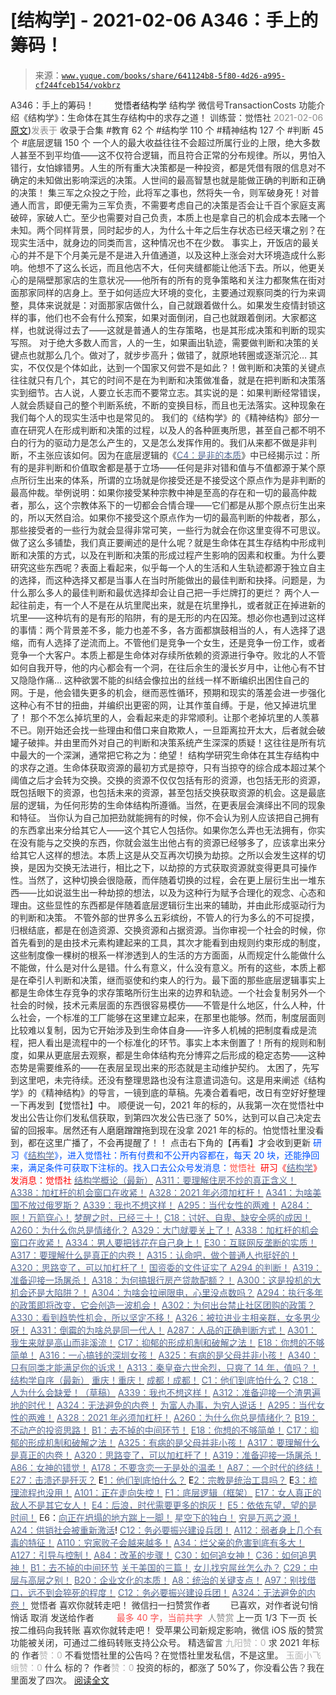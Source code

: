# [结构学] - 2021-02-06 A346：手上的筹码！

> 来源：[`www.yuque.com/books/share/641124b8-5f80-4d26-a995-cf244fceb154/vokbrz`](https://www.yuque.com/books/share/641124b8-5f80-4d26-a995-cf244fceb154/vokbrz)

<ne-p id="520f42f3293818f927861ebbd5b15da4_p_0" data-lake-id="520f42f3293818f927861ebbd5b15da4_p_0"><ne-text id="u3ac3605a" style="color: rgb(51, 51, 51);">A346：手上的筹码！</ne-text></ne-p> <ne-p id="bad907360824305238ae63ebe169645a" data-lake-id="bad907360824305238ae63ebe169645a"><ne-text id="u8d7943f2" ne-fontsize="12" style="color: rgb(255, 255, 255);">原创</ne-text><ne-text id="u931a7bdb" ne-fontsize="14">觉悟者</ne-text><ne-text id="u47fdbfb6" ne-fontsize="14">结构学</ne-text></ne-p> <ne-p id="c4e273841b9e6be4152374c6553e09c9" data-lake-id="c4e273841b9e6be4152374c6553e09c9"><ne-text id="uff90aec4" ne-fontsize="14" ne-bold="true" style="color: rgb(51, 51, 51);">结构学</ne-text></ne-p> <ne-p id="f421c1a779e4a8309c5bfe17db91f8a0" data-lake-id="f421c1a779e4a8309c5bfe17db91f8a0"><ne-text id="uf65290d6" ne-fontsize="14" style="color: rgb(51, 51, 51);">微信号</ne-text><ne-text id="u5c582e99" ne-fontsize="14" style="color: rgb(51, 51, 51);">TransactionCosts</ne-text></ne-p> <ne-p id="661c27024eb0ba5cc04bca3957480bff" data-lake-id="661c27024eb0ba5cc04bca3957480bff"><ne-text id="uaf9da338" ne-fontsize="14" style="color: rgb(51, 51, 51);">功能介绍</ne-text><ne-text id="u5ae1771b" ne-fontsize="14" style="color: rgb(51, 51, 51);">《结构学》：生命体在其生存结构中的求存之道！ 训练营：觉悟社</ne-text></ne-p> <ne-p id="85b9e11d33a2554bbb72cb8cc6d8b5ec" data-lake-id="85b9e11d33a2554bbb72cb8cc6d8b5ec"><ne-text id="u2bfb46d3" style="color: rgb(140, 140, 140);">2021-02-06</ne-text>[<ne-text id="ub192b230" ne-fontsize="14">原文</ne-text>](https://mp.weixin.qq.com/s?__biz=MzIzMDYwOTM0Mg==&mid=2247485212&idx=1&sn=a7c51f5f9e5f37f7789a89b0a672eec5&chksm=e8b19fcddfc616db2e74dfff49b7d040a83cc90661ddac824a3ae54a0f13dfd19db9b9bbc0b3#rd))<ne-text id="u0cd029d5" ne-fontsize="14" style="color: rgb(140, 140, 140);">发表于</ne-text></ne-p> <ne-p id="d0893f06c2b17bada68e15a483ee8780" data-lake-id="d0893f06c2b17bada68e15a483ee8780"><ne-text id="uc71d12c8" style="color: rgb(51, 51, 51);">收录于合集</ne-text></ne-p> <ne-p id="588cc7b640ad3b7a327061f0865ac43b" data-lake-id="588cc7b640ad3b7a327061f0865ac43b"><ne-text id="u2d5db03b" style="color: rgb(51, 51, 51);">#教育 62 个</ne-text></ne-p> <ne-p id="d12affbf1f591ba9d92c42d251c847e8" data-lake-id="d12affbf1f591ba9d92c42d251c847e8"><ne-text id="u25e52051" style="color: rgb(51, 51, 51);">#结构学 110 个</ne-text></ne-p> <ne-p id="3470b1cb18db3c95065318a59ae8609e" data-lake-id="3470b1cb18db3c95065318a59ae8609e"><ne-text id="u274cbf8b" style="color: rgb(51, 51, 51);">#精神结构 127 个</ne-text></ne-p> <ne-p id="84c12f6a92670fd0356eda6f164a6c6c" data-lake-id="84c12f6a92670fd0356eda6f164a6c6c"><ne-text id="u77ff02a8" style="color: rgb(51, 51, 51);">#判断 45 个</ne-text></ne-p> <ne-p id="436deacf6ef473f1a27d6ad7c2bb9de3" data-lake-id="436deacf6ef473f1a27d6ad7c2bb9de3"><ne-text id="ufa420166" style="color: rgb(51, 51, 51);">#底层逻辑 150 个</ne-text></ne-p> <ne-p id="48aeba70c2bd7264914e269131be9963" data-lake-id="48aeba70c2bd7264914e269131be9963"><ne-text id="u5fdf33fe" style="color: rgb(51, 51, 51);">一个人的最大收益往往不会超过所属行业的上限，绝大多数人甚至不到平均值——这不仅符合逻辑，而且符合正常的分布规律。所以，男怕入错行，女怕嫁错男。人生的所有重大决策都是一种投资，都是凭借有限的信息对不确定的未知做出影响深远的决策。人世间的最高智慧也就是能做正确的判断和正确的决策！</ne-text></ne-p> <ne-p id="e20ec08a1701691a827259113a45af86" data-lake-id="e20ec08a1701691a827259113a45af86"><ne-text id="uf9f2f814" style="color: rgb(51, 51, 51);">集三军之众投之于险，此将军之事也，然将失一令，则军破身死！对普通人而言，即便无需为三军负责，不需要考虑自己的决策是否会让千百个家庭支离破碎，家破人亡。至少也需要对自己负责，本质上也是拿自己的机会成本去赌一个未知。两个同样背景，同时起步的人，为什么十年之后生存状态已经天壤之别？在现实生活中，就身边的同类而言，这种情况也不在少数。</ne-text></ne-p> <ne-p id="3d0d6d25784b959c0670d7dcc174df53" data-lake-id="3d0d6d25784b959c0670d7dcc174df53"><ne-text id="udbec5fa8" style="color: rgb(51, 51, 51);">事实上，开饭店的最关心的并不是下个月美元是不是进入升值通道，以及这种上涨会对大环境造成什么影响。他想不了这么长远，而且他店不大，任何夹缝都能让他活下去。所以，他更关心的是隔壁那家店的生意状况——他所有的所有的竞争策略和关注力都聚焦在街对面那家同样的店身上。至于如何适应大环境的变化，主要通过观察同类的行为来调整，具体来说就是：对面那家店做什么，自己就跟着做什么。如果发生疫情封锁这样的事，他们也不会有什么预案，如果对面倒闭，自己也就跟着倒闭。大家都这样，也就说得过去了——这就是普通人的生存策略，也是其形成决策和判断的现实写照。</ne-text></ne-p> <ne-p id="f6ba592888b09783f56baa9c357b7dd7" data-lake-id="f6ba592888b09783f56baa9c357b7dd7"><ne-text id="u7b32538b" style="color: rgb(51, 51, 51);">对于绝大多数人而言，人的一生，如果画出轨迹，需要做判断和决策的关键点也就那么几个。做对了，就步步高升；做错了，就原地转圈或逐渐沉沦… 其实，不仅仅是个体如此，达到一个国家又何尝不是如此？！做判断和决策的关键点往往就只有几个，其它的时间不是在为判断和决策做准备，就是在把判断和决策落实到细节。古人说，人要立长志而不要常立志。其实说的是：如果判断经常错误，人就会质疑自己的整个判断系统，不断的变换目标，而且也无法落实。这种现象在我们每个人的现实生活中也是常见的。</ne-text></ne-p> <ne-p id="47acd0f157758fc79527b48b26faceed" data-lake-id="47acd0f157758fc79527b48b26faceed"><ne-text id="u5b750022" style="color: rgb(51, 51, 51);">我们的《结构学》的《精神结构》部分一直在研究人在形成判断和决策的过程，以及人的各种匪夷所思，甚至自己都不明不白的行为的驱动力是怎么产生的，又是怎么发挥作用的。我们从来都不做是非判断，不主张应该如何。因为在底层逻辑的《</ne-text>[<ne-text id="ue8e6a633" style="color: rgb(87, 107, 149);">C4：是非的本质</ne-text>](http://mp.weixin.qq.com/s?__biz=MzAxNDk1NjI2Mw==&mid=2247485283&idx=1&sn=4f6374be824ea0fb148517f63cae7a95&chksm=9b8a24ebacfdadfd9bb865954cfc7b9621c1450b4c258506347b2201a04c6057c4119a1a0820&scene=21#wechat_redirect)<ne-text id="uda944302" style="color: rgb(51, 51, 51);">》中已经揭示过：所有的是非判断和价值取舍都是基于立场——任何是非对错和值与不值都源于某个原点所衍生出来的体系，所谓的立场就是你接受还是不接受这个原点作为是非判断的最高仲裁。举例说明：如果你接受某种宗教中神是至高的存在和一切的最高仲裁者，那么，这个宗教体系下的一切都会合情合理——它们都是从那个原点衍生出来的，所以天然自洽。如果你不接受这个原点作为一切的最高判断的仲裁者，那么，那些接受者的一些行为就会显得非常可笑，一些行为就会在你这里变得不可思议。</ne-text></ne-p> <ne-p id="399d683d1001a08716e53ebf46928343" data-lake-id="399d683d1001a08716e53ebf46928343"><ne-text id="u3beff42d" style="color: rgb(51, 51, 51);">做了这么多铺垫，我们真正要阐述的是什么呢？就是生命体在其生存结构中形成判断和决策的方式，以及在判断和决策的形成过程产生影响的因素和权重。为什么要研究这些东西呢？表面上看起来，似乎每一个人的生活和人生轨迹都源于独立自主的选择，而这种选择又都是当事人在当时所能做出的最佳判断和抉择。问题是，为什么那么多人的最佳判断和最优选择却会让自己把一手烂牌打的更烂？</ne-text></ne-p> <ne-p id="c031595bb28a6152c58afaa61b7192f4" data-lake-id="c031595bb28a6152c58afaa61b7192f4"><ne-text id="u85bead51" style="color: rgb(51, 51, 51);">两个人一起往前走，有一个人不是在从坑里爬出来，就是在坑里挣扎，或者就正在掉进新的坑里——这种坑有的是有形的陷阱，有的是无形的内在囚笼。想必你也遇到过这样的事情：两个背景差不多，能力也差不多，各方面都旗鼓相当的人，有人选择了退缩，而有人选择了逆流而上。不管他们是竞争一个女生，还是竞争一份工作，或者竞争一个大客户。本质上都是生命体对存续所依赖的资源进行争夺。败北的人不管如何自我开导，他的内心都会有一个洞，在往后余生的漫长岁月中，让他心有不甘又隐隐作痛… 这种欲罢不能的纠结会像拉出的丝线一样不断编织出困住自己的网。于是，他会错失更多的机会，继而恶性循环，预期和现实的落差会进一步强化这种心有不甘的扭曲，并编织出更密的网，让其作茧自缚。于是，他又掉进坑里了！</ne-text></ne-p> <ne-p id="05ea072c46637760ecca5dd9f7f35e00" data-lake-id="05ea072c46637760ecca5dd9f7f35e00"><ne-text id="u357da4ef" style="color: rgb(51, 51, 51);">那个不怎么掉坑里的人，会看起来走的非常顺利。让那个老掉坑里的人羡慕不已。刚开始还会找一些理由和借口来自欺欺人，一旦距离拉开太大，后者就会破罐子破摔。并由里而外对自己的判断和决策系统产生深深的质疑！这往往是所有坑中最大的一个深渊，通常把它称之为：绝望！</ne-text></ne-p> <ne-p id="ca480e79a73c62d81ea86d5cfcf5be91" data-lake-id="ca480e79a73c62d81ea86d5cfcf5be91"><ne-text id="ufab29023" style="color: rgb(51, 51, 51);">结构学研究生命体在其生存结构中的求存之道。生命体获取资源的最初方式是掠夺，只有当掠夺的综合成本超过某个阈值之后才会转为交换。交换的资源不仅仅包括有形的资源，也包括无形的资源，既包括眼下的资源，也包括未来的资源，甚至包括交换获取资源的机会。这是最底层的逻辑，为任何形势的生命体结构所遵循。当然，在更表层会演绎出不同的现象和特征。</ne-text></ne-p> <ne-p id="128308bef83bc7891dd51c63ed6239d2" data-lake-id="128308bef83bc7891dd51c63ed6239d2"><ne-text id="u27f5139e" style="color: rgb(51, 51, 51);">当你认为自己加把劲就能拥有的时候，你不会认为别人应该把自己拥有的东西拿出来分给其它人——这个其它人包括你。如果你怎么弄也无法拥有，你实在没有能与之交换的东西，你就会滋生出他占有的资源已经够多了，应该拿出来分给其它人这样的想法。本质上这是从交互再次切换为劫掠。之所以会发生这样的切换，是因为交换无法进行，相比之下，以劫掠的方式获取资源就变得更具可操作性。当然了，这种切换会很隐蔽，而伴随着切换的过程，会在更上层衍生出一堆东西——比如说滋生出一种劫掠的想法，以及为这种行为赋予合理化的观念、心态和理由。这些显性的东西都是伴随着底层逻辑衍生出来的辅助，并由此形成驱动行为的判断和决策。</ne-text></ne-p> <ne-p id="3f91f7357f59d1503c6d4075471cfe4c" data-lake-id="3f91f7357f59d1503c6d4075471cfe4c"><ne-text id="ud21168ab" style="color: rgb(51, 51, 51);">不管外部的世界多么五彩缤纷，不管人的行为多么的不可捉摸，归根结底，都是在创造资源、交换资源和占据资源。当你审视一个社会的时候，你首先看到的是由技术元素构建起来的工具，其次才能看到由规则约束形成的制度，这些制度像一棵树的根系一样渗透到人的生活的方方面面，从而规定什么能做什么不能做，什么是对什么是错。什么有意义，什么没有意义。所有的这些，本质上都是在牵引人判断和决策，继而驱使和约束人的行为。最下面的那些底层逻辑事实上都是生命体生存竞争的求存策略所衍生出来的边界和轨迹。一个社会复制另外一个社会的时候，技术元素层面的东西很容易模仿——不管是什么地区，什么人种，什么社会，一个标准的工厂能够在这里建立起来，在那里也能够。然而，制度层面则比较难以复制，因为它开始涉及到生命体自身——许多人机械的把制度看成是流程，把人看出是流程中的一个标准化的环节。事实上本末倒置了！所有的规则和制度，如果从更底层去观察，都是生命体结构充分博弈之后形成的稳定态势——这种态势是需要维系的——在表层呈现出来的形态就是主动维护契约。</ne-text></ne-p> <ne-p id="308da3f3d7bd641ba562e94370c9ba31" data-lake-id="308da3f3d7bd641ba562e94370c9ba31"><ne-text id="u98c8a7b7" style="color: rgb(51, 51, 51);">太困了，先写到这里吧，未完待续。还没有整理思路也没有注意遣词造句。这是用来阐述《结构学》的《精神结构》的导言，一镜到底的草稿。先凑合着看吧，改日有空好好整理一下再发到【觉悟社】中。</ne-text></ne-p> <ne-p id="a85706e0f3bf49a5e7a1bc43c4279b1d" data-lake-id="a85706e0f3bf49a5e7a1bc43c4279b1d"><ne-text id="u210d5274" style="color: rgb(51, 51, 51);">顺便说一句，2021 年的标的，从我第一次在觉悟社中发出公告让你们发私信获取，到第四次发公告已涨了 50%，达到可以自己决定去留的回报率。居然还有人磨磨蹭蹭拖到现在没拿 2021 年的标的。怕觉悟社里没看到，都在这里广播了，不会再提醒了！！</ne-text></ne-p> <ne-p id="b477e89fa3a4f0f1582ad45e3a014405" data-lake-id="b477e89fa3a4f0f1582ad45e3a014405"><ne-text id="uf69661da" style="color: rgb(51, 51, 51);">点击右下角的【</ne-text><ne-text id="u2fef7260" ne-bold="true" style="color: rgb(51, 51, 51);">再看</ne-text><ne-text id="u8e985d5e" style="color: rgb(51, 51, 51);">】才会收到更新</ne-text></ne-p> <ne-p id="709b29f84cb2455a06300db8e8026963" data-lake-id="709b29f84cb2455a06300db8e8026963"><ne-text id="udebb7a01" ne-bold="true" style="color: rgb(0, 82, 255);">研习《</ne-text>[<ne-text id="udc6c9b32" ne-bold="true" style="color: rgb(87, 107, 149);">结构学</ne-text>](https://mp.weixin.qq.com/mp/appmsgalbum?action=getalbum&album_id=1318317199878225920&__biz=MzAxNDk1NjI2Mw==#wechat_redirect)<ne-text id="u0c0f8faa" ne-bold="true" style="color: rgb(0, 82, 255);">》，进入觉悟社：所有付费和不公开内容都在，每天 20 块，还能挣回来，满足条件可获取下注标的。</ne-text><ne-text id="u9080700a" style="color: rgb(0, 82, 255);">找入口去公众号发消息：</ne-text><ne-text id="u68027fc7" ne-bold="true" style="color: rgb(255, 76, 65);">觉悟社 </ne-text></ne-p> <ne-p id="9b450d9784b21a787418496d071d3263" data-lake-id="9b450d9784b21a787418496d071d3263"><ne-text id="u25fd5102" style="color: rgb(255, 0, 0);">研习《</ne-text>[<ne-text id="u254b36fd" style="color: rgb(87, 107, 149);">结构学</ne-text>](https://mp.weixin.qq.com/mp/appmsgalbum?action=getalbum&album_id=1318317199878225920&__biz=MzAxNDk1NjI2Mw==#wechat_redirect)<ne-text id="uedc50bdb" style="color: rgb(255, 0, 0);">》发消息</ne-text><ne-text id="ub07c3a21" ne-bold="true" style="color: rgb(255, 0, 0);">：觉悟社</ne-text></ne-p>  <ne-p id="a11d36e234e492c5488290001f3604f2" data-lake-id="a11d36e234e492c5488290001f3604f2"><ne-card data-card-name="image" data-card-type="inline" id="mE87f" data-event-boundary="card" style="color: rgb(51, 51, 51);"><ne-p id="e83120c44b531d2b67e2392dff57619d" data-lake-id="e83120c44b531d2b67e2392dff57619d">[<ne-text id="u5d545883" style="color: rgb(87, 107, 149);">结构学概论（最新）</ne-text>](http://mp.weixin.qq.com/s?__biz=MzAxNDk1NjI2Mw==&mid=2247485167&idx=1&sn=d5e962eff4a8e9770c83bc87d19d07f3&chksm=9b8a2567acfdac7154f7a62996dca874e5d186b44f3d120dcb633760318788c42d304e325313&scene=21#wechat_redirect)</ne-p> <ne-p id="f6d3903cbee67e159a212959a9923173" data-lake-id="f6d3903cbee67e159a212959a9923173">[<ne-text id="u554a3ea9" ne-bold="true" style="color: rgb(87, 107, 149);">A311：要理解住房不炒的真正含义！</ne-text>](http://mp.weixin.qq.com/s?__biz=MzIzMDYwOTM0Mg==&mid=2247484959&idx=1&sn=090583ec50bfd9febec1de463c2672f6&chksm=e8b19ecedfc617d8629080f6745c8de013cfe875de26eef6767b2d5c10782650223ed15f807b&scene=21#wechat_redirect)</ne-p> <ne-p id="f010c15b6d4d87bf3501f7ac2cdec367" data-lake-id="f010c15b6d4d87bf3501f7ac2cdec367">[<ne-text id="u1ee89994" ne-bold="true" style="color: rgb(87, 107, 149);">A338：加杠杆的机会窗口在收紧！</ne-text>](http://mp.weixin.qq.com/s?__biz=MzIzMDYwOTM0Mg==&mid=2247485155&idx=1&sn=64150dffebcd42af4fabc29e145fc218&chksm=e8b19e32dfc61724820d009af4a07a1d22174ba51e61af0553235937475410c8bbee54fa81ad&scene=21#wechat_redirect)</ne-p> <ne-p id="23962a8d11c20b26160795c29e037a73" data-lake-id="23962a8d11c20b26160795c29e037a73">[<ne-text id="ua3767c4a" ne-bold="true" style="color: rgb(87, 107, 149);">A328：2021 年必须加杠杆！</ne-text>](http://mp.weixin.qq.com/s?__biz=MzIzMDYwOTM0Mg==&mid=2247485087&idx=1&sn=24d72f6a71bddb8954a03be5db246538&chksm=e8b19e4edfc617587a8ae645885a89ab8c3c6f67730a026d9c7c9a94ab3051ca480302147fc0&scene=21#wechat_redirect)</ne-p> <ne-p id="a74488cc4c6aac5340ed1c471c4e5d03" data-lake-id="a74488cc4c6aac5340ed1c471c4e5d03">[<ne-text id="ud0568620" style="color: rgb(87, 107, 149);">A341：为啥美国不放过俄罗斯？</ne-text>](http://mp.weixin.qq.com/s?__biz=MzIzMDYwOTM0Mg==&mid=2247485182&idx=1&sn=edea5a45938d0c41a416b667a4901947&chksm=e8b19e2fdfc617391b6ec309954594bc8c3011270bb559f9d327fed1a8d6753b6a63a23b2cc4&scene=21#wechat_redirect)</ne-p> <ne-p id="b2e86f86f7e45bf6e21fbb607b9b3cf9" data-lake-id="b2e86f86f7e45bf6e21fbb607b9b3cf9">[<ne-text id="ub3b1bdc3" style="color: rgb(87, 107, 149);">A339：我也不想这样！</ne-text>](http://mp.weixin.qq.com/s?__biz=MzIzMDYwOTM0Mg==&mid=2247485177&idx=1&sn=e02641dfcdd16047e9df52c8397557c0&chksm=e8b19e28dfc6173e9a660e9a17835123f6a086e5609ca691f46fe3f03cf0fdceb6a9322eabc0&scene=21#wechat_redirect)</ne-p> <ne-p id="6c88ccfb98f0366dd86fc1b35c86fdb0" data-lake-id="6c88ccfb98f0366dd86fc1b35c86fdb0">[<ne-text id="ua85f8c44" ne-fontsize="13" style="color: rgb(87, 107, 149);">A295：当代女性的两难！</ne-text>](http://mp.weixin.qq.com/s?__biz=MzIzMDYwOTM0Mg==&mid=2247484854&idx=1&sn=6851afe306f7b89d23728018ea32b7f2&chksm=e8b19d67dfc61471955b15021ac11c5fff9f1607977e9df1bd2bbfabc2deb3dea5c98e369c55&scene=21#wechat_redirect)</ne-p> <ne-p id="bd95dfa627332f9156d0ec08ab78ea1b" data-lake-id="bd95dfa627332f9156d0ec08ab78ea1b">[<ne-text id="u15c364e0" ne-fontsize="13" style="color: rgb(87, 107, 149);">A284：啊！万箭穿心！</ne-text>](http://mp.weixin.qq.com/s?__biz=MzAxNDk1NjI2Mw==&mid=2247486135&idx=1&sn=e950149b9b9147e9199cfc6093605950&chksm=9b8a293facfda029419b911d4b4fa91c73bbaf695b206df2cf15124d843f4bf4b80673baa394&scene=21#wechat_redirect)</ne-p> <ne-p id="797d7ed738cb162d74b7331e4f864092" data-lake-id="797d7ed738cb162d74b7331e4f864092">[<ne-text id="u0488086f" ne-fontsize="13" ne-bold="true" style="color: rgb(87, 107, 149);">梦醒之时，已经三十！</ne-text>](http://mp.weixin.qq.com/s?__biz=MzIzMDYwOTM0Mg==&mid=2247484378&idx=1&sn=e3a058584a13d7a5267315113964280d&chksm=e8b19b0bdfc6121df4af4b77d2d826fd0f4132ccfdee48132ce8cf86eb1ba45b898be83d1dc7&scene=21#wechat_redirect)</ne-p> <ne-p id="4c16e3abd2508321f170d29f5f168b25" data-lake-id="4c16e3abd2508321f170d29f5f168b25">[<ne-text id="u69aef815" ne-fontsize="13" ne-bold="true" style="color: rgb(87, 107, 149);">C18：讨好、自卑、缺安全感的成因！</ne-text>](http://mp.weixin.qq.com/s?__biz=MzIzMDYwOTM0Mg==&mid=2247485189&idx=1&sn=5714d52391f1241d0235bb56c0b09a85&chksm=e8b19fd4dfc616c2059b4c7ecd4575ba9f4810f8559aa5c752d84f4ac8df4c1d6f2381d83389&scene=21#wechat_redirect)</ne-p> <ne-p id="7280b10adbb9590335492ad50b502a76" data-lake-id="7280b10adbb9590335492ad50b502a76">[<ne-text id="u72d201db" ne-fontsize="13" ne-bold="true" style="color: rgb(87, 107, 149);">A260：为什么你总是情绪化？</ne-text>](http://mp.weixin.qq.com/s?__biz=MzAxNDk1NjI2Mw==&mid=2247485923&idx=1&sn=6e1e4a5b0b44a3ac652fe5b32b56ac07&chksm=9b8a2a6bacfda37d56d0717875b11867d9f7426fb815a36f43aebb438d135b81c8d69c3ab006&scene=21#wechat_redirect)</ne-p> <ne-p id="a7f32317894d78ce1da54be30d0c8500" data-lake-id="a7f32317894d78ce1da54be30d0c8500">[<ne-text id="u58348fa2" ne-bold="true" style="color: rgb(87, 107, 149);">A329：大门就要关上了！</ne-text>](http://mp.weixin.qq.com/s?__biz=MzIzMDYwOTM0Mg==&mid=2247485111&idx=1&sn=2083ce35e0b472ce7526e85113d70dac&chksm=e8b19e66dfc61770d3c57843c16c77a0b5591d5f80191b03f4a0013c4a65b1b8c86de2f8361b&scene=21#wechat_redirect)</ne-p> <ne-p id="cc86bf0bb2c45c549a1530da76612f1c" data-lake-id="cc86bf0bb2c45c549a1530da76612f1c">[<ne-text id="u84b0e5b0" ne-bold="true" style="color: rgb(87, 107, 149);">A338：加杠杆的机会窗口在收紧！</ne-text>](http://mp.weixin.qq.com/s?__biz=MzIzMDYwOTM0Mg==&mid=2247485155&idx=1&sn=64150dffebcd42af4fabc29e145fc218&chksm=e8b19e32dfc61724820d009af4a07a1d22174ba51e61af0553235937475410c8bbee54fa81ad&scene=21#wechat_redirect)</ne-p> <ne-p id="26976f742958367b542fc2685ff57eef" data-lake-id="26976f742958367b542fc2685ff57eef">[<ne-text id="u2461228a" ne-bold="true" style="color: rgb(87, 107, 149);">A334：男人要把钱花在自己身上！</ne-text>](http://mp.weixin.qq.com/s?__biz=MzIzMDYwOTM0Mg==&mid=2247485123&idx=1&sn=7a3e012167fe9f5c1555cddb7a08cc1e&chksm=e8b19e12dfc6170437185bd55475c22d1e0306d191d5cdb9c20223576d8a44e4c6d116b89e69&scene=21#wechat_redirect)</ne-p> <ne-p id="0e097fff5ddfe36d4a59911bd132d5f1" data-lake-id="0e097fff5ddfe36d4a59911bd132d5f1">[<ne-text id="uf8827fe5" ne-bold="true" style="color: rgb(87, 107, 149);">E30：互联网反垄断的实质！</ne-text>](http://mp.weixin.qq.com/s?__biz=MzIzMDYwOTM0Mg==&mid=2247485082&idx=1&sn=c8b4d505292d900ca750fa2a4541cc88&chksm=e8b19e4bdfc6175d3ce68f21fb0530372d2723fa81da0a447f3b7e60c39e37804456fa006cab&scene=21#wechat_redirect)</ne-p> <ne-p id="5bfcd094d8e90223496afd44d9f3733d" data-lake-id="5bfcd094d8e90223496afd44d9f3733d">[<ne-text id="u2d21a956" ne-bold="true" style="color: rgb(87, 107, 149);">A317：要理解什么是真正的内卷！</ne-text>](http://mp.weixin.qq.com/s?__biz=MzIzMDYwOTM0Mg==&mid=2247485061&idx=1&sn=ca29269a607917fc496e804188be831d&chksm=e8b19e54dfc617420d461820d8dd260c6fc1be85fb3e11bc1ebf0f9227e7be5ebb50f9ff2bdf&scene=21#wechat_redirect)</ne-p> <ne-p id="df94e8506cd2f411eddee9086523721d" data-lake-id="df94e8506cd2f411eddee9086523721d">[<ne-text id="u298548e0" ne-bold="true" style="color: rgb(87, 107, 149);">A315：认命吧，做个普通人也挺好的！</ne-text>](http://mp.weixin.qq.com/s?__biz=MzIzMDYwOTM0Mg==&mid=2247485008&idx=1&sn=bcaf70c42d4676c8f69de9f9ead1e495&chksm=e8b19e81dfc617973ba40200519407186760e32843fc6f379020da6160b0ba89870dadcae5fa&scene=21#wechat_redirect)</ne-p> <ne-p id="b9bb53311e6d895796231ada566e324d" data-lake-id="b9bb53311e6d895796231ada566e324d">[<ne-text id="u91f914b2" ne-fontsize="13" ne-bold="true" style="color: rgb(87, 107, 149);">A320：思路变了，可以加杠杆了！</ne-text>](http://mp.weixin.qq.com/s?__biz=MzIzMDYwOTM0Mg==&mid=2247485041&idx=1&sn=add2174fa42806f885a456a072ee4fee&chksm=e8b19ea0dfc617b6734e013f780112fdd88f28ad5312ce423fea1d75da4c3757660dab175208&scene=21#wechat_redirect)</ne-p> <ne-p id="583eb1058793a73032a081a54a224c27" data-lake-id="583eb1058793a73032a081a54a224c27">[<ne-text id="u33f5711a" ne-fontsize="13" ne-bold="true" style="color: rgb(87, 107, 149);">国资委的文件证实了 A294 的判断！</ne-text>](http://mp.weixin.qq.com/s?__biz=MzIzMDYwOTM0Mg==&mid=2247484994&idx=1&sn=83c3c5b2335489f457b8e54e221af20e&chksm=e8b19e93dfc61785af473d8542a982e70bfc3f2c1a9837e105afba67f52e9b4f0f923e5e119f&scene=21#wechat_redirect)</ne-p> <ne-p id="cd230d45b970510504b851e70cd8bd1b" data-lake-id="cd230d45b970510504b851e70cd8bd1b">[<ne-text id="u7fc284b7" ne-fontsize="13" ne-bold="true" style="color: rgb(87, 107, 149);">A319：准备迎接一场屠杀！</ne-text>](http://mp.weixin.qq.com/s?__biz=MzIzMDYwOTM0Mg==&mid=2247485036&idx=1&sn=ff52df7559e0a6ed8230922ebd2af71a&chksm=e8b19ebddfc617ab0eca4ed1a66c5227d328155954d6704be456950fb3926e59e5288f7877cf&scene=21#wechat_redirect)</ne-p> <ne-p id="fc37e7b0d09bc1cc112ae63464ba03c5" data-lake-id="fc37e7b0d09bc1cc112ae63464ba03c5">[<ne-text id="u87c0f19b" ne-fontsize="13" ne-bold="true" style="color: rgb(87, 107, 149);">A318：为何搞银行房产贷款配额？！</ne-text>](http://mp.weixin.qq.com/s?__biz=MzIzMDYwOTM0Mg==&mid=2247485031&idx=1&sn=c4af23061445755fdb12f1196c108b1d&chksm=e8b19eb6dfc617a015821fd94ff2d8f51a2cb8fb456ddd907206b615bf3240c1597d3618609c&scene=21#wechat_redirect)</ne-p> <ne-p id="f6820c10aeef2231fe7c23fb107a083a" data-lake-id="f6820c10aeef2231fe7c23fb107a083a">[<ne-text id="ud19637db" ne-fontsize="13" ne-bold="true" style="color: rgb(87, 107, 149);">A300：这是投机的大机会还是大陷阱？！</ne-text>](http://mp.weixin.qq.com/s?__biz=MzIzMDYwOTM0Mg==&mid=2247484882&idx=1&sn=b103029f41e3aede94e1a45d035cd9ac&chksm=e8b19d03dfc614153863f37ca3f9204b451e2c02ad5ca8680c120e2458e628e5329c76b2d42c&scene=21#wechat_redirect)</ne-p> <ne-p id="c877760eed5b21895453fca67694f01c" data-lake-id="c877760eed5b21895453fca67694f01c">[<ne-text id="u143404f4" ne-fontsize="13" ne-bold="true" style="color: rgb(87, 107, 149);">A304：为啥会拉闸限电，心里没点数吗？</ne-text>](http://mp.weixin.qq.com/s?__biz=MzIzMDYwOTM0Mg==&mid=2247484921&idx=1&sn=0f74dcad5b3cecf8e438493543b5457e&chksm=e8b19d28dfc6143eb8a9bdcdc8a57259580a9267ecea4e54032b9a803540f314e3c6a3cb50ca&scene=21#wechat_redirect)</ne-p> <ne-p id="ebb74648093f10492d80135b45e8f00c" data-lake-id="ebb74648093f10492d80135b45e8f00c">[<ne-text id="ue1abdde6" ne-fontsize="13" ne-bold="true" style="color: rgb(87, 107, 149);">A294：执行多年的政策即将改变，它会创造一波机会！</ne-text>](http://mp.weixin.qq.com/s?__biz=MzIzMDYwOTM0Mg==&mid=2247484849&idx=1&sn=5485cd1d6c511e883e25b0c7dd9e2e3e&chksm=e8b19d60dfc614764ffc8405dccf5b8120b31988f3c1cee74e384c06f0e39c3c81bef8263c3d&scene=21#wechat_redirect)</ne-p> <ne-p id="8d8892f9e7fdc4befe65f38356692099" data-lake-id="8d8892f9e7fdc4befe65f38356692099">[<ne-text id="u00339d27" ne-fontsize="13" ne-bold="true" style="color: rgb(87, 107, 149);">A302：为何出台禁止社区团购的政策？</ne-text>](http://mp.weixin.qq.com/s?__biz=MzIzMDYwOTM0Mg==&mid=2247484904&idx=1&sn=3b711f9bc2c47ba0ba432cf47d5832fb&chksm=e8b19d39dfc6142f8524aba7d5a15c694c1e25c19e2e662f6773219ace93c7354adf6878e54f&scene=21#wechat_redirect)</ne-p> <ne-p id="992f2327682e5a32b1221623f9c7e616" data-lake-id="992f2327682e5a32b1221623f9c7e616">[<ne-text id="u69785c92" style="color: rgb(87, 107, 149);">A330：看到趋势性机会，所以坚定不移！</ne-text>](http://mp.weixin.qq.com/s?__biz=MzIzMDYwOTM0Mg==&mid=2247485097&idx=1&sn=029f58e90141f7c4f18ef6ab40373e19&chksm=e8b19e78dfc6176ea3034b9a8f0a03e5f177c973262e7cebc5b5508215ce61a425c5a542f301&scene=21#wechat_redirect)</ne-p> <ne-p id="f5eb1cd36517e4678b6ea92f6e085f7f" data-lake-id="f5eb1cd36517e4678b6ea92f6e085f7f">[<ne-text id="u428d2cfb" style="color: rgb(87, 107, 149);">A326：被拉进业主相亲群，女多男少呀！</ne-text>](http://mp.weixin.qq.com/s?__biz=MzAxNDk1NjI2Mw==&mid=2247486324&idx=1&sn=c0d67524b58ca0869251ac8dd9772466&chksm=9b8a28fcacfda1ea6297a2c531a80b18eb2234b7902983ffb2ea8c860ef64b3e0c1b6af20e11&scene=21#wechat_redirect)</ne-p> <ne-p id="55a584c49fc975cc183cd6fb4ddbfd8b" data-lake-id="55a584c49fc975cc183cd6fb4ddbfd8b">[<ne-text id="u4c8a3475" style="color: rgb(87, 107, 149);">A331：倒霉的为啥总是同一代人！</ne-text>](http://mp.weixin.qq.com/s?__biz=MzIzMDYwOTM0Mg==&mid=2247485093&idx=1&sn=1f0dea4c2daf6d0cc57291f380950d92&chksm=e8b19e74dfc617625c62894cea1b4b7266548075986dbd0e01c9e42d0da7833a1b11c1196559&scene=21#wechat_redirect)</ne-p> <ne-p id="b3ddb8aa2f4d22d044f307c42de66cc9" data-lake-id="b3ddb8aa2f4d22d044f307c42de66cc9">[<ne-text id="u6f275686" style="color: rgb(87, 107, 149);">A287：人品的正确判断方式！</ne-text>](http://mp.weixin.qq.com/s?__biz=MzAxNDk1NjI2Mw==&mid=2247486146&idx=1&sn=43c3cc0387fbab991133860c59aabdb0&chksm=9b8a294aacfda05c52561e366129fd6344dc4c97609a47d4210f9498f8535fec2425c2410b31&scene=21#wechat_redirect)</ne-p> <ne-p id="bbccfe2e0e99499c23928567908385a4" data-lake-id="bbccfe2e0e99499c23928567908385a4">[<ne-text id="u3412665b" ne-fontsize="13" style="color: rgb(87, 107, 149);">A301：我生来就是高山而非溪流！</ne-text>](http://mp.weixin.qq.com/s?__biz=MzIzMDYwOTM0Mg==&mid=2247484895&idx=1&sn=241f68fd60c1b47239beef7573364ceb&chksm=e8b19d0edfc6141856def733b4a1fd20332b7083f1234182452387fcfe12cebb015db7bfbeec&scene=21#wechat_redirect)</ne-p> <ne-p id="2f73e681a1fc2f3d8c70ad9121266a5a" data-lake-id="2f73e681a1fc2f3d8c70ad9121266a5a">[<ne-text id="u8492ea57" ne-fontsize="13" style="color: rgb(87, 107, 149);">C17：抑郁的形成机制和破解之法！</ne-text>](http://mp.weixin.qq.com/s?__biz=MzIzMDYwOTM0Mg==&mid=2247484812&idx=1&sn=d8b3a1dbaf5f2d08fe6d2e1664237ba4&chksm=e8b19d5ddfc6144b05efb4212b3542ab9f22b79a2ddab8e42ec911a07ea74190ce84f24e123f&scene=21#wechat_redirect)</ne-p> <ne-p id="27db80703945ea61b42cabfc1018bbf7" data-lake-id="27db80703945ea61b42cabfc1018bbf7">[<ne-text id="udf651f12" style="color: rgb(87, 107, 149);">E18：你想的不够简单！</ne-text>](http://mp.weixin.qq.com/s?__biz=MzIzMDYwOTM0Mg==&mid=2247484775&idx=1&sn=2a8e810e281cd7fe5a4db49002b193d2&chksm=e8b19db6dfc614a0e3360f0d54949c40138c27b184c114a44feaa394bd4400073dbbedf6a049&scene=21#wechat_redirect)</ne-p> <ne-p id="92e7d45e893dda117d5c492e09a73d23" data-lake-id="92e7d45e893dda117d5c492e09a73d23">[<ne-text id="u0319f3ae" style="color: rgb(87, 107, 149);">A316：一心搞钱的深圳女孩！</ne-text>](http://mp.weixin.qq.com/s?__biz=MzIzMDYwOTM0Mg==&mid=2247485013&idx=1&sn=47e4214190fe82572974deeaba06f332&chksm=e8b19e84dfc61792d2eb8f2f774cbc1781e03fc16024a0b1223db933ddb215be7e51e100be98&scene=21#wechat_redirect)</ne-p> <ne-p id="aca775184e5c9b7112617a33a16cd399" data-lake-id="aca775184e5c9b7112617a33a16cd399">[<ne-text id="uc251b425" style="color: rgb(87, 107, 149);">A325：有病的是父母并非小孩！</ne-text>](http://mp.weixin.qq.com/s?__biz=MzIzMDYwOTM0Mg==&mid=2247485077&idx=1&sn=57f985e15ac94c5f1f3882ca3b043fc7&chksm=e8b19e44dfc617526db72343346431f4b43129e2437747a012cba9bf63b9695a2fc25c5e4654&scene=21#wechat_redirect)</ne-p> <ne-p id="a17bc5da2877a54f28b6e9fb21d7b673" data-lake-id="a17bc5da2877a54f28b6e9fb21d7b673">[<ne-text id="ub8625fbb" style="color: rgb(87, 107, 149);">A340：只有同类才能满足你的诉求！</ne-text>](http://mp.weixin.qq.com/s?__biz=MzIzMDYwOTM0Mg==&mid=2247485171&idx=1&sn=340c944cffbf00d8aa8dfe2e0a2d78e2&chksm=e8b19e22dfc61734def9c4a0bdfedddcd1836cdc2cf695018a942730a9ca804fe4ebe5a77bec&scene=21#wechat_redirect)</ne-p> <ne-p id="150345c65f7894ac2f87c7ed6477e0e8" data-lake-id="150345c65f7894ac2f87c7ed6477e0e8">[<ne-text id="ub1f49b6d" ne-fontsize="13" ne-bold="true" style="color: rgb(87, 107, 149);">A313：秦皇奋六世余烈，只爽了 14 年，值吗？！</ne-text>](http://mp.weixin.qq.com/s?__biz=MzIzMDYwOTM0Mg==&mid=2247484982&idx=1&sn=c788144715447f1d1706d11032606236&chksm=e8b19ee7dfc617f122722185bea3af2753d3c810cdae1f8c6e5189fb69afc7b28093e7466cfd&scene=21#wechat_redirect)</ne-p> <ne-p id="dbb421a16b44381b63c4f4134e75b9bf" data-lake-id="dbb421a16b44381b63c4f4134e75b9bf">[<ne-text id="u0aa58f1d" style="color: rgb(87, 107, 149);">结构学自序（最新）</ne-text>](http://mp.weixin.qq.com/s?__biz=MzAxNDk1NjI2Mw==&mid=2247485327&idx=1&sn=5a8c9a6499c84e1c3129ca7cb41e0ac7&chksm=9b8a2407acfdad112471c12c6b86e4e914116dbb6d6588fa726a72e0aafa01d9c1b9fd24a738&scene=21#wechat_redirect)</ne-p> <ne-p id="4e84a51f852a5678fb6d2d2fddfe8c79" data-lake-id="4e84a51f852a5678fb6d2d2fddfe8c79">[<ne-text id="u56c2ef6a" style="color: rgb(87, 107, 149);">重庆！重庆！</ne-text>](http://mp.weixin.qq.com/s?__biz=MzAxNDk1NjI2Mw==&mid=2247485354&idx=1&sn=331128611c478feede60317e963239a5&chksm=9b8a2422acfdad3448a9bcc0f9745f4367028e8a9b0a307f7c01c2690c398560a4be5e43492c&scene=21#wechat_redirect)</ne-p> <ne-p id="e91a2c10e832c069d7253e89db7b2156" data-lake-id="e91a2c10e832c069d7253e89db7b2156">[<ne-text id="ub4cc871a" style="color: rgb(87, 107, 149);">成都！成都！</ne-text>](http://mp.weixin.qq.com/s?__biz=MzIzMDYwOTM0Mg==&mid=2247484576&idx=1&sn=432e1df31f0735f0c93636776e97a859&chksm=e8b19c71dfc615671c9204af66bb0ffdb622fb2545b0387734a662feaa8e8be57d3063f59c5a&scene=21#wechat_redirect)</ne-p> <ne-p id="3abdbc0461a7b7ccb464130eb6312f08" data-lake-id="3abdbc0461a7b7ccb464130eb6312f08">[<ne-text id="ub6cb4636" style="color: rgb(87, 107, 149);">C1：他们到底怕什么？</ne-text>](http://mp.weixin.qq.com/s?__biz=MzAxNDk1NjI2Mw==&mid=2247483898&idx=1&sn=1b0a50386e9e89d2750dec717236f0aa&chksm=9b8a2272acfdab64235b35ee5e91b8cac6172144207251636e1345fc570aa1601f59eff7f442&scene=21#wechat_redirect)</ne-p> <ne-p id="e042dd315a575d82baa0d1de42eda29f" data-lake-id="e042dd315a575d82baa0d1de42eda29f">[<ne-text id="uc2bb79dc" style="color: rgb(87, 107, 149);">C18：人为什么会缺爱！（草稿）</ne-text>](http://mp.weixin.qq.com/s?__biz=MzIzMDYwOTM0Mg==&mid=2247485189&idx=1&sn=5714d52391f1241d0235bb56c0b09a85&chksm=e8b19fd4dfc616c2059b4c7ecd4575ba9f4810f8559aa5c752d84f4ac8df4c1d6f2381d83389&scene=21#wechat_redirect)</ne-p> <ne-p id="8433a5076e781ef3c5d4f6bbad875356" data-lake-id="8433a5076e781ef3c5d4f6bbad875356">[<ne-text id="u1118c99e" style="color: rgb(87, 107, 149);">A339：我也不想这样！</ne-text>](http://mp.weixin.qq.com/s?__biz=MzIzMDYwOTM0Mg==&mid=2247485177&idx=1&sn=e02641dfcdd16047e9df52c8397557c0&chksm=e8b19e28dfc6173e9a660e9a17835123f6a086e5609ca691f46fe3f03cf0fdceb6a9322eabc0&scene=21#wechat_redirect)</ne-p> <ne-p id="8d46372579b49772bc6c4d172f02116b" data-lake-id="8d46372579b49772bc6c4d172f02116b">[<ne-text id="u09f3d2f9" style="color: rgb(87, 107, 149);">A312：准备迎接一个渣男遍地的时代！</ne-text>](http://mp.weixin.qq.com/s?__biz=MzIzMDYwOTM0Mg==&mid=2247485150&idx=1&sn=baa95cd39e02e12f3aa991688f270577&chksm=e8b19e0fdfc61719f0cb271221c85862256ffadd3003f676e9d3eff398e39fd3b95acc7d6885&scene=21#wechat_redirect)</ne-p> <ne-p id="b737c4fad0ea69b4de40d09b90e3c624" data-lake-id="b737c4fad0ea69b4de40d09b90e3c624">[<ne-text id="u8224b6bd" style="color: rgb(87, 107, 149);">A324：无法避免的内卷！</ne-text>](http://mp.weixin.qq.com/s?__biz=MzAxNDk1NjI2Mw==&mid=2247486351&idx=1&sn=416223e7bbe181ac9d64767f073152d1&chksm=9b8a2807acfda11139d7bb034b96551e34563b5f21310b05ac2aa8808c12fb592aedd4ee3bf5&scene=21#wechat_redirect)</ne-p> <ne-p id="99a50d1559087b881949eeff0876e439" data-lake-id="99a50d1559087b881949eeff0876e439">[<ne-text id="u975ac956" style="color: rgb(87, 107, 149);">为富人办事，为穷人说话！</ne-text>](http://mp.weixin.qq.com/s?__biz=MzIzMDYwOTM0Mg==&mid=2247484462&idx=1&sn=195ebab17907fba73c69ae7a11bc40ad&chksm=e8b19cffdfc615e9b2f88327d492813afa3656859f4d67a6d831ac1cf684a54b760a8b8edcd6&scene=21#wechat_redirect)</ne-p> <ne-p id="2bfee37af2c69f3e3da07cd8de43ff8f" data-lake-id="2bfee37af2c69f3e3da07cd8de43ff8f">[<ne-text id="u70ef5161" style="color: rgb(87, 107, 149);">A295：当代女性的两难！</ne-text>](http://mp.weixin.qq.com/s?__biz=MzIzMDYwOTM0Mg==&mid=2247484854&idx=1&sn=6851afe306f7b89d23728018ea32b7f2&chksm=e8b19d67dfc61471955b15021ac11c5fff9f1607977e9df1bd2bbfabc2deb3dea5c98e369c55&scene=21#wechat_redirect)</ne-p> <ne-p id="a573b670bd6384f4dbaa2b4f0a797636" data-lake-id="a573b670bd6384f4dbaa2b4f0a797636">[<ne-text id="uf2ab356a" style="color: rgb(87, 107, 149);">A328：2021 年必须加杠杆！</ne-text>](http://mp.weixin.qq.com/s?__biz=MzIzMDYwOTM0Mg==&mid=2247485087&idx=1&sn=24d72f6a71bddb8954a03be5db246538&chksm=e8b19e4edfc617587a8ae645885a89ab8c3c6f67730a026d9c7c9a94ab3051ca480302147fc0&scene=21#wechat_redirect)</ne-p> <ne-p id="f97fa068fbca195fd00f954dd847fb35" data-lake-id="f97fa068fbca195fd00f954dd847fb35">[<ne-text id="u24a7d7c2" style="color: rgb(87, 107, 149);">A260：为什么你总是情绪化？</ne-text>](http://mp.weixin.qq.com/s?__biz=MzAxNDk1NjI2Mw==&mid=2247485923&idx=1&sn=6e1e4a5b0b44a3ac652fe5b32b56ac07&chksm=9b8a2a6bacfda37d56d0717875b11867d9f7426fb815a36f43aebb438d135b81c8d69c3ab006&scene=21#wechat_redirect)</ne-p> <ne-p id="a0dc8cd4d09143c8189d46a67ce6ab0e" data-lake-id="a0dc8cd4d09143c8189d46a67ce6ab0e">[<ne-text id="u93b1bd65" style="color: rgb(87, 107, 149);">B19：不动产的投资思路！</ne-text>](http://mp.weixin.qq.com/s?__biz=MzIzMDYwOTM0Mg==&mid=2247484069&idx=1&sn=a13a6e590a21b27fd1356718b3a2dcd3&chksm=e8b19a74dfc613622b23c7233732cbb1d499c75f9b7ac3047cdeaee3a34eeae7d3b4871429f1&scene=21#wechat_redirect)</ne-p> <ne-p id="3a90c6a76d3526023528e53b9e2fcde9" data-lake-id="3a90c6a76d3526023528e53b9e2fcde9">[<ne-text id="ud66d9d5d" style="color: rgb(87, 107, 149);">B1：去不掉的中间环节！</ne-text>](http://mp.weixin.qq.com/s?__biz=MzIzMDYwOTM0Mg==&mid=2247483903&idx=1&sn=e8a21cb816d6a27d869f81463805a208&chksm=e8b1992edfc610380f54d91f9acc9844820c77ce8a5bcedb4f36372c406647f45fd2514a6a77&scene=21#wechat_redirect)</ne-p> <ne-p id="28c26b303aecb4bb7476fb08d18f833a" data-lake-id="28c26b303aecb4bb7476fb08d18f833a">[<ne-text id="u6c565ca2" style="color: rgb(87, 107, 149);">E18：你想的不够简单！</ne-text>](http://mp.weixin.qq.com/s?__biz=MzIzMDYwOTM0Mg==&mid=2247484775&idx=1&sn=2a8e810e281cd7fe5a4db49002b193d2&chksm=e8b19db6dfc614a0e3360f0d54949c40138c27b184c114a44feaa394bd4400073dbbedf6a049&scene=21#wechat_redirect)</ne-p> <ne-p id="7cc3607ed5eb0abad539e5c79becc5a2" data-lake-id="7cc3607ed5eb0abad539e5c79becc5a2">[<ne-text id="ua41e2948" style="color: rgb(87, 107, 149);">C17：抑郁的形成机制和破解之法！</ne-text>](http://mp.weixin.qq.com/s?__biz=MzIzMDYwOTM0Mg==&mid=2247484812&idx=1&sn=d8b3a1dbaf5f2d08fe6d2e1664237ba4&chksm=e8b19d5ddfc6144b05efb4212b3542ab9f22b79a2ddab8e42ec911a07ea74190ce84f24e123f&scene=21#wechat_redirect)</ne-p> <ne-p id="4cd975cb2dac3cab5fe43e4848d6ab05" data-lake-id="4cd975cb2dac3cab5fe43e4848d6ab05">[<ne-text id="u81f0cd9d" style="color: rgb(87, 107, 149);">A325：有病的是父母并非小孩！</ne-text>](http://mp.weixin.qq.com/s?__biz=MzIzMDYwOTM0Mg==&mid=2247485077&idx=1&sn=57f985e15ac94c5f1f3882ca3b043fc7&chksm=e8b19e44dfc617526db72343346431f4b43129e2437747a012cba9bf63b9695a2fc25c5e4654&scene=21#wechat_redirect)</ne-p> <ne-p id="e370d353f2a8bfdf45d910bcd61240e6" data-lake-id="e370d353f2a8bfdf45d910bcd61240e6">[<ne-text id="u431b430b" style="color: rgb(87, 107, 149);">A317：要理解什么是真正的内卷！</ne-text>](http://mp.weixin.qq.com/s?__biz=MzIzMDYwOTM0Mg==&mid=2247485061&idx=1&sn=ca29269a607917fc496e804188be831d&chksm=e8b19e54dfc617420d461820d8dd260c6fc1be85fb3e11bc1ebf0f9227e7be5ebb50f9ff2bdf&scene=21#wechat_redirect)</ne-p> <ne-p id="62ce4c6a5db1727dd9e47fa8655c09f1" data-lake-id="62ce4c6a5db1727dd9e47fa8655c09f1">[<ne-text id="u3c7e7d99" style="color: rgb(87, 107, 149);">A320：思路变了，可以加杠杆了！</ne-text>](http://mp.weixin.qq.com/s?__biz=MzIzMDYwOTM0Mg==&mid=2247485041&idx=1&sn=add2174fa42806f885a456a072ee4fee&chksm=e8b19ea0dfc617b6734e013f780112fdd88f28ad5312ce423fea1d75da4c3757660dab175208&scene=21#wechat_redirect)</ne-p> <ne-p id="a64c438ada257f0abfbf76c1bfb4e480" data-lake-id="a64c438ada257f0abfbf76c1bfb4e480">[<ne-text id="ubab3e60f" style="color: rgb(87, 107, 149);">A319：准备迎接一场屠杀！</ne-text>](http://mp.weixin.qq.com/s?__biz=MzIzMDYwOTM0Mg==&mid=2247485036&idx=1&sn=ff52df7559e0a6ed8230922ebd2af71a&chksm=e8b19ebddfc617ab0eca4ed1a66c5227d328155954d6704be456950fb3926e59e5288f7877cf&scene=21#wechat_redirect)</ne-p> <ne-p id="7b229ce45bb87a401fa5cc205954825b" data-lake-id="7b229ce45bb87a401fa5cc205954825b">[<ne-text id="ube6c9c5f" style="color: rgb(87, 107, 149);">A86：女神的错觉！</ne-text>](http://mp.weixin.qq.com/s?__biz=MzAxNDk1NjI2Mw==&mid=2247484733&idx=1&sn=fab22e8ab3f80b78dab3d4e2e2716bfb&chksm=9b8a26b5acfdafa374df83506e5086a573169362877918977c08490b4e9747c45c99d1266e7f&scene=21#wechat_redirect)</ne-p> <ne-p id="a47933bd3b2a599b644b0954c399e340" data-lake-id="a47933bd3b2a599b644b0954c399e340">[<ne-text id="uafba3f3e" style="color: rgb(87, 107, 149);">A178：不要贪恋一无是处的温柔！</ne-text>](http://mp.weixin.qq.com/s?__biz=MzAxNDk1NjI2Mw==&mid=2247485259&idx=1&sn=c46eb58cf71fc316608279b1e10828b8&chksm=9b8a24c3acfdadd57781ee9631cc06ed50551cc15141d155f54fa20dcf69c653825673104680&scene=21#wechat_redirect)</ne-p> <ne-p id="122ba075446e79345f6b6c3ebde28f75" data-lake-id="122ba075446e79345f6b6c3ebde28f75">[<ne-text id="u1bfea843" style="color: rgb(87, 107, 149);">A87：一个时代的终结！</ne-text>](http://mp.weixin.qq.com/s?__biz=MzIzMDYwOTM0Mg==&mid=2247484102&idx=1&sn=c0572fe89409ac0ef2d1468b8f81f130&chksm=e8b19a17dfc6130119eacf0492c237b5173f6f9c13265a36d7919e3132228f8c2d3306863c08&scene=21#wechat_redirect)</ne-p> <ne-p id="75082cd8e16e305b2126e23ae2c35c4b" data-lake-id="75082cd8e16e305b2126e23ae2c35c4b">[<ne-text id="ua7a74ec4" style="color: rgb(87, 107, 149);">E27：击溃还是歼灭？</ne-text>](http://mp.weixin.qq.com/s?__biz=MzAxNDk1NjI2Mw==&mid=2247485068&idx=1&sn=2b373ea4eefcf1b09885327f1a71579c&chksm=9b8a2504acfdac128793e9562414dc6898813182021afefdb73c3ea788e0a998af0ed02fe173&scene=21#wechat_redirect)</ne-p> <ne-p id="177868f3edf1e84eeea5d442dae84b4b" data-lake-id="177868f3edf1e84eeea5d442dae84b4b"><ne-text id="u6dfe0dc9" style="color: rgb(11, 1, 20);">E</ne-text>[<ne-text id="u8fb1efdd" style="color: rgb(87, 107, 149);">1：他们到底怕什么？</ne-text>](http://mp.weixin.qq.com/s?__biz=MzAxNDk1NjI2Mw==&mid=2247483898&idx=1&sn=1b0a50386e9e89d2750dec717236f0aa&chksm=9b8a2272acfdab64235b35ee5e91b8cac6172144207251636e1345fc570aa1601f59eff7f442&scene=21#wechat_redirect)</ne-p> <ne-p id="03c7f0d3ebd7d7701d1dcbb8e0109285" data-lake-id="03c7f0d3ebd7d7701d1dcbb8e0109285"><ne-text id="u8b3a6661" style="color: rgb(11, 1, 20);">E</ne-text>[<ne-text id="u89da47a2" style="color: rgb(87, 107, 149);">2：宗教是统治工具吗？</ne-text>](http://mp.weixin.qq.com/s?__biz=MzAxNDk1NjI2Mw==&mid=2247483901&idx=1&sn=f5d9f8c7bd84370c79adae921351e813&chksm=9b8a2275acfdab63fde093d76ff82e01d0e2fd43ea675f77fd17fd51a15873d4d10499f5338d&scene=21#wechat_redirect)</ne-p> <ne-p id="98587fe2c4072ddf426896f3a1b5c67d" data-lake-id="98587fe2c4072ddf426896f3a1b5c67d"><ne-text id="u64ba3a27" style="color: rgb(11, 1, 20);">E</ne-text>[<ne-text id="u2b76407a" style="color: rgb(87, 107, 149);">3：梳理流程也没用！</ne-text>](http://mp.weixin.qq.com/s?__biz=MzAxNDk1NjI2Mw==&mid=2247483989&idx=1&sn=ee70dacfd980f041379d91ae947ece44&chksm=9b8a21ddacfda8cb28bf62d6f53531e8a8ebce2de96396e50ec7e7e144fffe502ec6faee3415&scene=21#wechat_redirect)</ne-p> <ne-p id="6959088470775023d88410aa3671833c" data-lake-id="6959088470775023d88410aa3671833c">[<ne-text id="u1ba349a5" style="color: rgb(87, 107, 149);">A101：正在走向失控！</ne-text>](http://mp.weixin.qq.com/s?__biz=MzAxNDk1NjI2Mw==&mid=2247485118&idx=1&sn=f80e8cdc785582325fe732a34ada1752&chksm=9b8a2536acfdac20e341884248b172b0c0ca910540223ab60c7625fdc0de2a03975d780ea2ab&scene=21#wechat_redirect)</ne-p> <ne-p id="091e68ec1bcec411ad02956dd9e9444e" data-lake-id="091e68ec1bcec411ad02956dd9e9444e">[<ne-text id="u1f28fc7c" style="color: rgb(87, 107, 149);">F1：底层逻辑（框架）</ne-text>](http://mp.weixin.qq.com/s?__biz=MzAxNDk1NjI2Mw==&mid=2247485072&idx=1&sn=83d919c9e3bf71d25978a97c8d4c8aa6&chksm=9b8a2518acfdac0ea8a0f84382cc7c0a26d1ac3664d76c6365aee67ac4ebcac1bf280c060249&scene=21#wechat_redirect)</ne-p> <ne-p id="11f648b2d723be743c8be69a31d168ef" data-lake-id="11f648b2d723be743c8be69a31d168ef">[<ne-text id="ud95457d4" style="color: rgb(87, 107, 149);">E17：女人真正的敌人不是其它女人！</ne-text>](http://mp.weixin.qq.com/s?__biz=MzAxNDk1NjI2Mw==&mid=2247485246&idx=1&sn=e0a9e2bac3f9bc5122895e854b7d597a&chksm=9b8a24b6acfdada017380e476dc7faaf80b57b95b2bb8eb7b8ab61d0b04f5dd46850f7af81e3&scene=21#wechat_redirect)</ne-p> <ne-p id="f519bc3227387c717580562f000f3a0e" data-lake-id="f519bc3227387c717580562f000f3a0e">[<ne-text id="ua380bcf3" style="color: rgb(87, 107, 149);">E4：后浪，时代需要更多的炮灰！</ne-text>](http://mp.weixin.qq.com/s?__biz=MzAxNDk1NjI2Mw==&mid=2247485174&idx=1&sn=e3a702db58f3c2ec0d06b89f8435c73a&chksm=9b8a257eacfdac680d37903d2d05385f5c9401c189321cc109c96b1063e9753c8498d1553f72&scene=21#wechat_redirect)</ne-p> <ne-p id="15e972f3deba28ba4ff3195c0d6f0558" data-lake-id="15e972f3deba28ba4ff3195c0d6f0558">[<ne-text id="u3a3bdd67" style="color: rgb(87, 107, 149);">E5：依依东望，望的是时间！</ne-text>](http://mp.weixin.qq.com/s?__biz=MzIzMDYwOTM0Mg==&mid=2247483860&idx=1&sn=b5b01ae82ff764ce2806251e3f2a809f&chksm=e8b19905dfc61013607735eb7782299c9a4d7a39a8b15a7b46182ef20eda3ffe9f6ed6337e1f&scene=21#wechat_redirect)</ne-p> <ne-p id="8a886cdb01a0df20efc4380f751dd676" data-lake-id="8a886cdb01a0df20efc4380f751dd676"><ne-text id="u8ced6e39" style="color: rgb(51, 51, 51);">E6：</ne-text>[<ne-text id="uecd55d81" style="color: rgb(87, 107, 149);">向正在坍塌的地方踹上一脚！</ne-text>](http://mp.weixin.qq.com/s?__biz=MzAxNDk1NjI2Mw==&mid=2247483789&idx=1&sn=5e44b7b524c3dc4bb7705f49ed0a44a3&chksm=9b8a2205acfdab139e4b1d44ef6702b09c9fbf79505340205d13fbdaa33207a997f54bee0e97&scene=21#wechat_redirect)</ne-p> <ne-p id="bcc096f37a9a70acbb12feb4e5f8a6de" data-lake-id="bcc096f37a9a70acbb12feb4e5f8a6de">[<ne-text id="u5a95e8c7" style="color: rgb(87, 107, 149);">星空下的独白！</ne-text>](http://mp.weixin.qq.com/s?__biz=MzAxNDk1NjI2Mw==&mid=2247484550&idx=1&sn=fa82f3305cc05c03bebea3852dd822b6&chksm=9b8a270eacfdae181964706c9ba3ccde2a315f3f6e21011f6296b060e0e14384ad0485da97f9&scene=21#wechat_redirect)</ne-p> <ne-p id="9b55805956b346901c067860f0c15696" data-lake-id="9b55805956b346901c067860f0c15696">[<ne-text id="u714e691d" style="color: rgb(87, 107, 149);">穷是万恶之源！</ne-text>](http://mp.weixin.qq.com/s?__biz=MzAxNDk1NjI2Mw==&mid=2247483823&idx=1&sn=e54ebe9891b302dc0bf1815c76ccf8b7&chksm=9b8a2227acfdab31a05e273addd9159d4b8263d58d3c58bf214841c8189157519719c3427306&scene=21#wechat_redirect)</ne-p> <ne-p id="27daefbae60de45a4065213ff8d16e11" data-lake-id="27daefbae60de45a4065213ff8d16e11">[<ne-text id="u1068b28a" style="color: rgb(87, 107, 149);">A24：供销社会被重新激活</ne-text>](http://mp.weixin.qq.com/s?__biz=MzAxNDk1NjI2Mw==&mid=2247484249&idx=1&sn=b8af24c3440b291292b1ed4eddfcfaec&chksm=9b8a20d1acfda9c79045cf72415a403a655fcbcc03483c9b2970fd289e28f7c18a998142039c&scene=21#wechat_redirect)<ne-text id="u7ffda30d" style="color: rgb(11, 1, 20);">!</ne-text></ne-p> <ne-p id="0247a69515205f5ab78a59d02229a193" data-lake-id="0247a69515205f5ab78a59d02229a193">[<ne-text id="u53d78626" style="color: rgb(87, 107, 149);">C12：务必要振兴建设兵团！</ne-text>](http://mp.weixin.qq.com/s?__biz=MzAxNDk1NjI2Mw==&mid=2247484193&idx=1&sn=88c86597191d0c97a411f9ea6f7b7c5d&chksm=9b8a20a9acfda9bfae819e8e42531fe6d523dd244ef0fc0c0787ab812540108c181f7ec2ffa9&scene=21#wechat_redirect)</ne-p> <ne-p id="5478c8ff9b67d25660d5c7ae15cdab1e" data-lake-id="5478c8ff9b67d25660d5c7ae15cdab1e">[<ne-text id="u3002197d" style="color: rgb(87, 107, 149);">A112：弱者身上几个有毒的特征！</ne-text>](http://mp.weixin.qq.com/s?__biz=MzAxNDk1NjI2Mw==&mid=2247484903&idx=1&sn=609b7c81f10207eea8bcccbe35aa61b6&chksm=9b8a266facfdaf790a328ee9eca9d05f95ce939b69b2e4c1fcaacd63470bd79c44d03caeb00c&scene=21#wechat_redirect)</ne-p> <ne-p id="a62e976361489d0958801a0028b3dfe2" data-lake-id="a62e976361489d0958801a0028b3dfe2">[<ne-text id="u67179923" style="color: rgb(87, 107, 149);">A110：穷家败子会越来越多！</ne-text>](http://mp.weixin.qq.com/s?__biz=MzAxNDk1NjI2Mw==&mid=2247484897&idx=1&sn=84e1c8a85eb385c04f400095d47d55eb&chksm=9b8a2669acfdaf7f7a431a12c057023ae123aaa855b0f9d48a98c21eae27788632beb60765c9&scene=21#wechat_redirect)</ne-p> <ne-p id="cd481da2dc3ca01958c4885a8d01f5f8" data-lake-id="cd481da2dc3ca01958c4885a8d01f5f8">[<ne-text id="u9e7facbf" style="color: rgb(87, 107, 149);">A34：烂父亲的危害到底有多大！</ne-text>](http://mp.weixin.qq.com/s?__biz=MzIzMDYwOTM0Mg==&mid=2247483986&idx=1&sn=984fbf5e696f7a3f34f25dcf93037cea&chksm=e8b19a83dfc61395d629a54503920505c42a73a62b9e72308ed4ea0d66c509ca66a1a3138ea5&scene=21#wechat_redirect)</ne-p> <ne-p id="9ea7f2b78c1d9cb4d010c6ef91c69faf" data-lake-id="9ea7f2b78c1d9cb4d010c6ef91c69faf">[<ne-text id="u7c57b023" style="color: rgb(87, 107, 149);">A127：引导与控制！</ne-text>](http://mp.weixin.qq.com/s?__biz=MzAxNDk1NjI2Mw==&mid=2247484979&idx=1&sn=f399f00523a8dd5cafe7c0636121333e&chksm=9b8a25bbacfdacad35d6b31ea6500e76fc161c3dd8e789aacdc1284bedcdcaf57570dd6f6261&scene=21#wechat_redirect)</ne-p> <ne-p id="52ceec5d3d247d8efc0c0f3e9dda87e1" data-lake-id="52ceec5d3d247d8efc0c0f3e9dda87e1">[<ne-text id="u082d2590" style="color: rgb(87, 107, 149);">A84：改革的步骤！</ne-text>](http://mp.weixin.qq.com/s?__biz=MzIzMDYwOTM0Mg==&mid=2247484098&idx=1&sn=8a28fd5dce47b485ed38e4f3cfdb7d05&chksm=e8b19a13dfc61305fde13511d297aa1d6b59184825c7998f338e7d5f36742e3c06c717d78fe8&scene=21#wechat_redirect)</ne-p> <ne-p id="64d9eff937e41a9811d338bc88145184" data-lake-id="64d9eff937e41a9811d338bc88145184">[<ne-text id="u4a06ca6d" style="color: rgb(87, 107, 149);">C30：如何追女神！</ne-text>](http://mp.weixin.qq.com/s?__biz=MzAxNDk1NjI2Mw==&mid=2247484588&idx=1&sn=de5c95495cc04bcfe8644c3c2bc025c3&chksm=9b8a2724acfdae3286a142c2de506a7494e2d7aa50c990c0e159cedab07b5287040f286dfac6&scene=21#wechat_redirect)</ne-p> <ne-p id="bc7ef3f71a8d080e0920696c98843b8e" data-lake-id="bc7ef3f71a8d080e0920696c98843b8e">[<ne-text id="ud62d93e2" style="color: rgb(87, 107, 149);">C36：如何追男神！</ne-text>](http://mp.weixin.qq.com/s?__biz=MzAxNDk1NjI2Mw==&mid=2247485234&idx=1&sn=3a3659e6648263013c662bb25ff35795&chksm=9b8a24baacfdadace5d8fa147798a3e18e84b07e4f8761b0f7137b9811a42425b869336013db&scene=21#wechat_redirect)</ne-p> <ne-p id="7219b8ed1ba6f09e69b7571fb5e92c7a" data-lake-id="7219b8ed1ba6f09e69b7571fb5e92c7a">[<ne-text id="u58b8733f" style="color: rgb(87, 107, 149);">B1：去不掉的中间环节</ne-text>](http://mp.weixin.qq.com/s?__biz=MzIzMDYwOTM0Mg==&mid=2247483903&idx=1&sn=e8a21cb816d6a27d869f81463805a208&chksm=e8b1992edfc610380f54d91f9acc9844820c77ce8a5bcedb4f36372c406647f45fd2514a6a77&scene=21#wechat_redirect)</ne-p> <ne-p id="f6d7ccc4dbfc84b2274c741089a1001d" data-lake-id="f6d7ccc4dbfc84b2274c741089a1001d">[<ne-text id="u219fb643" style="color: rgb(87, 107, 149);">关于美国的三篇！</ne-text>](http://mp.weixin.qq.com/s?__biz=MzIzMDYwOTM0Mg==&mid=2247484082&idx=1&sn=7f0efdc740505aeff41af3593c2c07d2&chksm=e8b19a63dfc613757721204eef321ddcad7ddc01dfc2076db117c37c0b37d75438f2e405c830&scene=21#wechat_redirect)</ne-p> <ne-p id="f54872d23e5f0c0cdf370842badc354f" data-lake-id="f54872d23e5f0c0cdf370842badc354f">[<ne-text id="u6cb0944e" style="color: rgb(87, 107, 149);">女儿找穷屌丝怎么办？</ne-text>](http://mp.weixin.qq.com/s?__biz=MzAxNDk1NjI2Mw==&mid=2247484939&idx=1&sn=6a8b9a3df7e1197fde72a04e45ad3055&chksm=9b8a2583acfdac958a9514beb89993c74e6ee5ad63df4c4c6d420f8ac9cc3976dcfe5f66c734&scene=21#wechat_redirect)</ne-p> <ne-p id="91a023e805c3e3201b9a2d25e7e7100b" data-lake-id="91a023e805c3e3201b9a2d25e7e7100b">[<ne-text id="u66a019fb" style="color: rgb(87, 107, 149);">C29：中层与高层之别！</ne-text>](http://mp.weixin.qq.com/s?__biz=MzIzMDYwOTM0Mg==&mid=2247484061&idx=1&sn=6b5effaceec4ccea129b0b2c0ff9eb94&chksm=e8b19a4cdfc6135a82d4a79c2245a8efb5cea97135ffeef76afcdb0f1d23fc37408270b77ac3&scene=21#wechat_redirect)</ne-p> <ne-p id="7bae1f857372edf8339849e989b2a7d7" data-lake-id="7bae1f857372edf8339849e989b2a7d7">[<ne-text id="u5e47ed87" style="color: rgb(87, 107, 149);">B20：企业文化的本质！</ne-text>](http://mp.weixin.qq.com/s?__biz=MzIzMDYwOTM0Mg==&mid=2247484111&idx=1&sn=d6154ef03c3702d24ebbd49ec6d2544b&chksm=e8b19a1edfc61308357f4cc639a74339e18c1e7ea64e351a1d73fac03d82e0daa3d7cbd2b4f7&scene=21#wechat_redirect)</ne-p> <ne-p id="6d12158f3a95e49a0bf6cd482a24d632" data-lake-id="6d12158f3a95e49a0bf6cd482a24d632">[<ne-text id="u408b1741" style="color: rgb(87, 107, 149);">A8：统治的关键支点！</ne-text>](http://mp.weixin.qq.com/s?__biz=MzAxNDk1NjI2Mw==&mid=2247483996&idx=1&sn=c9bc4ea308424074eddfdf68020fc602&chksm=9b8a21d4acfda8c2902216f0de9989ce3d22d440efe7c3bdcc29724308c95969cb124ed257f5&scene=21#wechat_redirect)</ne-p> <ne-p id="d10086299bbcb5faacae9aaae7e17672" data-lake-id="d10086299bbcb5faacae9aaae7e17672">[<ne-text id="u6887e318" style="color: rgb(87, 107, 149);">A97：别找借口，远不到会猝死的程度！</ne-text>](http://mp.weixin.qq.com/s?__biz=MzAxNDk1NjI2Mw==&mid=2247484866&idx=1&sn=d93222730b1fd65cd31d270e54c91073&chksm=9b8a264aacfdaf5cf1d8eab64891b03e7b9966e887c9f512b7cb4a3f6cca04f1faa2c5da905d&scene=21#wechat_redirect)</ne-p> <ne-p id="3845d07434d2b753354fe81e2fd548ab" data-lake-id="3845d07434d2b753354fe81e2fd548ab">[<ne-text id="u69dc18d3" style="color: rgb(87, 107, 149);">C12：务必要振兴建设兵团！</ne-text>](http://mp.weixin.qq.com/s?__biz=MzAxNDk1NjI2Mw==&mid=2247484193&idx=1&sn=88c86597191d0c97a411f9ea6f7b7c5d&chksm=9b8a20a9acfda9bfae819e8e42531fe6d523dd244ef0fc0c0787ab812540108c181f7ec2ffa9&scene=21#wechat_redirect)</ne-p> <ne-p id="e4e7e5729095a8c4fa8f07fa0e86e7ea" data-lake-id="e4e7e5729095a8c4fa8f07fa0e86e7ea">[<ne-text id="u61a6705b" style="color: rgb(87, 107, 149);">A324：无法避免的内卷！</ne-text>](http://mp.weixin.qq.com/s?__biz=MzAxNDk1NjI2Mw==&mid=2247486351&idx=1&sn=416223e7bbe181ac9d64767f073152d1&chksm=9b8a2807acfda11139d7bb034b96551e34563b5f21310b05ac2aa8808c12fb592aedd4ee3bf5&scene=21#wechat_redirect)</ne-p> <ne-p id="de0bfa80a05f6a69ff2c76a38fdbaf5a" data-lake-id="de0bfa80a05f6a69ff2c76a38fdbaf5a"><ne-text id="uf1d73b35" style="color: rgb(51, 51, 51);">觉悟者</ne-text></ne-p> <ne-p id="1174afe38cbdec1846bcb52cb60aa811" data-lake-id="1174afe38cbdec1846bcb52cb60aa811"><ne-text id="u9ef6b73c" style="color: rgb(51, 51, 51);">喜欢你就转走吧！</ne-text></ne-p> <ne-p id="4ecd582a87149da8939c4af4df1d2ecd" data-lake-id="4ecd582a87149da8939c4af4df1d2ecd"><ne-text id="u383f590b" ne-bold="true" style="color: rgb(51, 51, 51);">微信扫一扫赞赏作者</ne-text><ne-text id="uf5a68fcd" ne-bold="true" style="color: rgb(255, 255, 255);">赞赏</ne-text></ne-p> <ne-p id="79ea4f73fdf16c9bca0861abdfd56472" data-lake-id="79ea4f73fdf16c9bca0861abdfd56472"><ne-text id="u2b1a0c08" style="color: rgb(51, 51, 51);">已喜欢，</ne-text><ne-text id="u386803ed">对作者说句悄悄话</ne-text></ne-p> <ne-p id="6f10acea918ad1eb7e3886c680fe6b45" data-lake-id="6f10acea918ad1eb7e3886c680fe6b45"><ne-text id="u71a45359" style="color: rgb(51, 51, 51);">取消</ne-text></ne-p> <ne-p id="cdc51bbc07dd1b2522530de4c6022268" data-lake-id="cdc51bbc07dd1b2522530de4c6022268"><ne-text id="ud1c49bd7" ne-fontsize="14" ne-bold="true" style="color: rgb(51, 51, 51);">发送给作者</ne-text></ne-p> <ne-p id="b74c8d2d6d4ab8691cdd9bdc4ee6ac34" data-lake-id="b74c8d2d6d4ab8691cdd9bdc4ee6ac34"><ne-text id="u2ba3c09c" ne-bold="true" style="color: rgb(255, 255, 255);">发送</ne-text></ne-p> <ne-p id="fe2074d367c20e2b36d6798152e7904f" data-lake-id="fe2074d367c20e2b36d6798152e7904f"><ne-text id="ue0f27b0c" ne-fontsize="13" style="color: rgb(250, 81, 81);">最多 40 字，当前共字</ne-text></ne-p> <ne-p id="e30396a59ed32df2d1f05518abf2140e" data-lake-id="e30396a59ed32df2d1f05518abf2140e"><ne-text id="u9691273b" style="color: rgb(136, 136, 136);"> 人赞赏</ne-text></ne-p> <ne-p id="c26ddc1ab6e2a8be733ffbf5a7f153cd" data-lake-id="c26ddc1ab6e2a8be733ffbf5a7f153cd"><ne-text id="ub3038789" style="color: rgb(51, 51, 51);">上一页</ne-text> <ne-text id="u6f471a8b">1</ne-text><ne-text id="u731de247" style="color: rgb(51, 51, 51);">/3 下一页</ne-text></ne-p> <ne-p id="57bc1128fa4929f4931294f574ed30e2" data-lake-id="57bc1128fa4929f4931294f574ed30e2"><ne-text id="u01d1dc66" style="color: rgb(51, 51, 51);">长按二维码向我转账</ne-text></ne-p> <ne-p id="debad0f8c46ce85c9306d86936065ff2" data-lake-id="debad0f8c46ce85c9306d86936065ff2"><ne-text id="uac7dd3c6" style="color: rgb(51, 51, 51);">喜欢你就转走吧！</ne-text></ne-p> <ne-p id="9a861ac9d78d47ca55dd2c8d589b6361" data-lake-id="9a861ac9d78d47ca55dd2c8d589b6361"><ne-text id="u5c24a4f4" style="color: rgb(51, 51, 51);">受苹果公司新规定影响，微信 iOS 版的赞赏功能被关闭，可通过二维码转账支持公众号。</ne-text></ne-p> <ne-h3 id="bq9Tk" data-lake-id="bq9Tk"><ne-heading-ext><ne-heading-anchor></ne-heading-anchor><ne-heading-fold></ne-heading-fold></ne-heading-ext><ne-heading-content><ne-text id="u6afc3ddd" ne-fontsize="16" style="color: rgb(51, 51, 51);">精选留言</ne-text></ne-heading-content></ne-h3>  <ne-p id="238f6e2d1112e1f571717c72e23df6b2" data-lake-id="238f6e2d1112e1f571717c72e23df6b2"><ne-card data-card-name="image" data-card-type="inline" id="XM5fl" data-event-boundary="card" style="color: rgb(51, 51, 51);"><ne-p id="245aeb79d08b7ff67a804337af616ac6" data-lake-id="245aeb79d08b7ff67a804337af616ac6"><ne-text id="u5062c56f" style="color: rgb(179, 179, 179);">九阳赞：0</ne-text></ne-p> <ne-p id="9bd7f7f25b10608a6700b104c296ae3e" data-lake-id="9bd7f7f25b10608a6700b104c296ae3e"><ne-text id="u75f54f89" style="color: rgb(51, 51, 51);">求 2021 年标的</ne-text></ne-p> <ne-p id="4bed5590494e6fedea9ed709a80d66e5" data-lake-id="4bed5590494e6fedea9ed709a80d66e5"><ne-text id="u1ee88190" style="color: rgb(51, 51, 51);">作者</ne-text><ne-text id="u7cb2904d" style="color: rgb(179, 179, 179);">赞：0</ne-text></ne-p> <ne-p id="f694976a734df1e3c026216b7057dd32" data-lake-id="f694976a734df1e3c026216b7057dd32"><ne-text id="ubdb25f2d" style="color: rgb(51, 51, 51);">不看觉悟社里的公告吗？在觉悟社里发私信，不是这里。</ne-text></ne-p>  <ne-p id="856635f60e856a7c02ca83947006873b" data-lake-id="856635f60e856a7c02ca83947006873b"><ne-card data-card-name="image" data-card-type="inline" id="H5Nhh" data-event-boundary="card" style="color: rgb(51, 51, 51);"><ne-p id="b092192a5f0b8e5bb00e188356223b35" data-lake-id="b092192a5f0b8e5bb00e188356223b35"><ne-text id="u0eaf7d6e" style="color: rgb(179, 179, 179);">玉面小飞蛾赞：0</ne-text></ne-p> <ne-p id="5f8527defb354f5939ed567fcdc3909d" data-lake-id="5f8527defb354f5939ed567fcdc3909d"><ne-text id="ufb361017" style="color: rgb(51, 51, 51);">什么 标的？</ne-text></ne-p> <ne-p id="6336d9838810160b7e0a95b772002396" data-lake-id="6336d9838810160b7e0a95b772002396"><ne-text id="uc87db5bf" style="color: rgb(51, 51, 51);">作者</ne-text><ne-text id="u77f626c3" style="color: rgb(179, 179, 179);">赞：0</ne-text></ne-p> <ne-p id="4ca34537edc7e9b849f5ece88fae259e" data-lake-id="4ca34537edc7e9b849f5ece88fae259e"><ne-text id="udcea7b91" style="color: rgb(51, 51, 51);">投资的标的，都涨了 50%了，你没看公告？我在里面发了四次。</ne-text></ne-p> <ne-p id="067b85e3d7c99cab67908dd71cf0961c" data-lake-id="067b85e3d7c99cab67908dd71cf0961c">[<ne-text id="ue6263d07">阅读全文</ne-text>](https://t.zsxq.com/nQNNr7A)</ne-p></ne-card></ne-p></ne-card></ne-p></ne-card></ne-p>